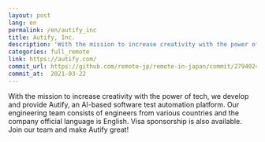 ```yaml
---
layout: post
lang: en
permalink: /en/autify_inc
title: Autify, Inc.
description: 'With the mission to increase creativity with the power of tech, we develop and provide Autify, an AI-based software test automation platform. Our engineering team consists of engineers from various countries and the company official language is English. Visa sponsorship is also available. Join our team and make Autify great!'
categories: full_remote
link: https://autify.com/
commit_url: https://github.com/remote-jp/remote-in-japan/commit/2794024ba147baae718e7f8bcb39d8815872de2f
commit_at:  2021-03-22
---
```


<p>With the mission to increase creativity with the power of tech, we develop and provide Autify, an AI-based software test automation platform. Our engineering team consists of engineers from various countries and the company official language is English. Visa sponsorship is also available. Join our team and make Autify great!</p>
